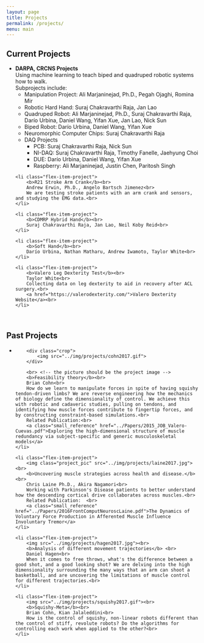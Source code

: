 ```yaml
---
layout: page
title: Projects
permalink: /projects/
menu: main
---
```


<style>
.small_reference {font-size:10px}
.project_pic_crop {
    width: 100%;
    height: 170px;
    overflow: hidden;
}
.project_pic_crop {height:100%}

</style>

## Current Projects

<ul class="flex-container">
	<li class="flex-item-project">
		<b>DARPA, CRCNS Projects</b><br>
		Using machine learning to teach biped and quadruped robotic systems how to walk.<br>
		Subprojects include:<br>
		<ul>
			<li>Manipulation Project: Ali Marjaninejad, Ph.D., Pegah Ojaghi, Romina Mir</li>
			<li>Robotic Hard Hand: Suraj Chakravarthi Raja, Jan Lao</li>
			<li>Quadruped Robot: Ali Marjaninejad, Ph.D., Suraj Chakravarthi Raja, Darío Urbina, Daniel Wang, Yifan Xue, Jan Lao, Nick Sun</li>
			<li>Biped Robot: Darío Urbina, Daniel Wang, Yifan Xue</li>
			<li>Neuromorphic Computer Chips: Suraj Chakravarthi Raja</li>
			<li>DAQ Projects
				<ul>
					<li>PCB: Suraj Chakravarthi Raja, Nick Sun</li>
					<li>NI-DAQ: Suraj Chakravarthi Raja, Timothy Fanelle, Jaehyung Choi</li>
					<li>DUE: Darío Urbina, Daniel Wang, Yifan Xue</li>
					<li>Raspberry: Ali Marjaninejad, Justin Chen, Paritosh Singh</li>
				</ul>
			</li>
		</ul>
	</li>
		
	<li class="flex-item-project">
	  	<b>R21 Stroke Arm Crank</b><br>
		Andrew Erwin, Ph.D., Angelo Bartsch Jimenez<br>
		We are testing stroke patients with an arm crank and sensors, and studying the EMG data.<br>
	</li>
	
	<li class="flex-item-project">
	  	<b>CDMRP Hybrid Hand</b><br>
		Suraj Chakravarthi Raja, Jan Lao, Neil Koby Reid<br>
	</li>
	
	<li class="flex-item-project">
	  	<b>Soft Hand</b><br>
		Darío Urbina, Nathan Matharu, Andrew Iwamoto, Taylor White<br>
	</li>
	
	<li class="flex-item-project">
	  	<b>Valero Leg Dexterity Test</b><br>
		Taylor White<br>
		Collecting data on leg dexterity to aid in recovery after ACL surgery.<br>
		<a href="https://valerodexterity.com/">Valero Dexterity Website</a><br>
	</li>
	
</ul>

<br>

## Past Projects

<ul class="flex-container">
	<li class="flex-item-project">

		<div class="crop">
			<img src="../img/projects/cohn2017.gif">
		</div>

		<br> <!-- the picture should be the project image -->
	  	<b>Feasibility theory</b><br>
		Brian Cohn<br>
		How do we learn to manipulate forces in spite of having squishy tendon-driven limbs? We are reverse engineering how the mechanics of biology define the dimensionality of control. We achieve this with robotic and cadaveric studies, pulling on tendons, and identifying how muscle forces contribute to fingertip forces, and by constructing constraint-based simulations.<br>
		Related Publication:<br>
		<a class="small_reference" href="../Papers/2015_JOB_Valero-Cuevas.pdf">Exploring the high-dimensional structure of muscle redundancy via subject-specific and generic musculoskeletal models</a>
	</li>

	<li class="flex-item-project">
		<img class="project_pic" src="../img/projects/laine2017.jpg"><br>
		<b>Uncovering muscle strategies across health and disease.</b><br>
		Chris Laine Ph.D., Akira Nagamori<br>
		Working with Parkinson's Disease patients to better understand how the descending cortical drive collaborates across muscles.<br>
		Related Publication:  <br>
		<a class="small_reference" href="../Papers/2016FrontComputNeuroscLaine.pdf">The Dynamics of Voluntary Force Production in Afferented Muscle Influence Involuntary Tremor</a>
	</li>

	<li class="flex-item-project">
	  	<img src="../img/projects/hagen2017.jpg"><br>
	  	<b>Analysis of different movement trajectories</b> <br>
		Daniel Hagen<br>
		When it comes to free throws, what's the difference between a good shot, and a good looking shot? We are delving into the high dimensionality surrounding the many ways that an arm can shoot a basketball, and are uncovering the limitations of muscle control for different trajectories.<br>
	</li>

	<li class="flex-item-project">
		<img src="../img/projects/squishy2017.gif"><br>
		<b>Squishy-Meta</b><br>
		Brian Cohn, Kian Jalaleddini<br>
		How is the control of squishy, non-linear robots different than the control of stiff, revolute robots? Do the algorithms for controlling each work when applied to the other?<br>
	</li>
</ul>
